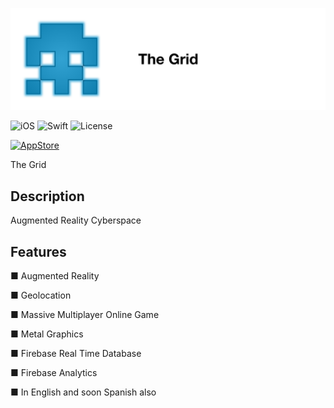 ![](logo.png)

![iOS](https://img.shields.io/badge/iOS-9.0%2B-blue.svg) 
![Swift](https://img.shields.io/badge/Swift-3.1-blue.svg)
![License](https://img.shields.io/github/license/lexrus/VPNOn.svg?style=flat)    

[<img src="https://cloud.githubusercontent.com/assets/219689/5575342/963e0ee8-9013-11e4-8091-7ece67d64729.png" height="32" alt="AppStore"/>](https://itunes.apple.com/gb/app/hyperborea/id1230191564)

The Grid

## Description
Augmented Reality Cyberspace

## Features

■ Augmented Reality

■ Geolocation

■ Massive Multiplayer Online Game

■ Metal Graphics

■ Firebase Real Time Database

■ Firebase Analytics

■ In English and soon Spanish also
